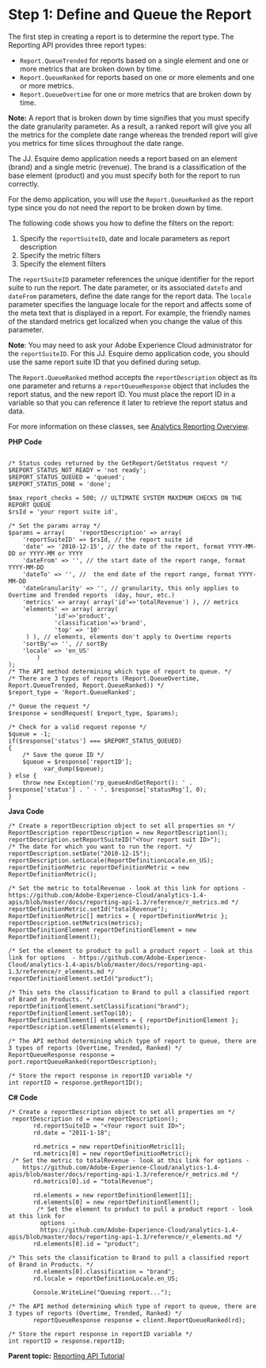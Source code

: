 # Step 1: Define and Queue the Report

The first step in creating a report is to determine the report type. The Reporting API provides three report types:

-   `Report.QueueTrended` for reports based on a single element and one or more metrics that are broken down by time.
-    `Report.QueueRanked` for reports based on one or more elements and one or more metrics.
-    `Report.QueueOvertime` for one or more metrics that are broken down by time.

 **Note:** A report that is broken down by time signifies that you must specify the date granularity parameter. As a result, a ranked report will give you all the metrics for the complete date range whereas the trended report will give you metrics for time slices throughout the date range.

The JJ. Esquire demo application needs a report based on an element \(brand\) and a single metric \(revenue\). The brand is a classification of the base element \(product\) and you must specify both for the report to run correctly.

For the demo application, you will use the `Report.QueueRanked` as the report type since you do not need the report to be broken down by time.

The following code shows you how to define the filters on the report:

1.  Specify the `reportSuiteID`, date and locale parameters as report description
2.  Specify the metric filters
3.  Specify the element filters

The `reportSuiteID` parameter references the unique identifier for the report suite to run the report. The date parameter, or its associated `dateTo` and `dateFrom` parameters, define the date range for the report data. The `locale` parameter specifies the language locale for the report and affects some of the meta text that is displayed in a report. For example, the friendly names of the standard metrics get localized when you change the value of this parameter.

 **Note**: You may need to ask your Adobe Experience Cloud administrator for the `reportSuiteID`. For this JJ. Esquire demo application code, you should use the same report suite ID that you defined during setup.

The `Report.QueueRanked` method accepts the `reportDescription` object as its one parameter and returns a `reportQueueResponse` object that includes the report status, and the new report ID. You must place the report ID in a variable so that you can reference it later to retrieve the report status and data.

For more information on these classes, see [Analytics Reporting Overview](https://github.com/Adobe-Experience-Cloud/analytics-1.4-apis/blob/master/docs/reporting-api-1.3/overview/c_Overview.md).

**PHP Code** 

```

/* Status codes returned by the GetReport/GetStatus request */
$REPORT_STATUS_NOT_READY = 'not ready';
$REPORT_STATUS_QUEUED = 'queued';
$REPORT_STATUS_DONE = 'done';

$max_report_checks = 500; // ULTIMATE SYSTEM MAXIMUM CHECKS ON THE REPORT QUEUE
$rsId = 'your report suite id',

/* Set the params array */
$params = array(	'reportDescription' => array(
   	'reportSuiteID' => $rsId, // the report suite id
   	'date' => '2010-12-15', // the date of the report, format YYYY-MM-DD or YYYY-MM or YYYY
   	'dateFrom' => '', // the start date of the report range, format YYYY-MM-DD
   	'dateTo' => '', //  the end date of the report range, format YYYY-MM-DD
   	'dateGranularity' => '', // granularity, this only applies to Overtime and Trended reports  (day, hour, etc.)
   	'metrics' => array( array('id'=>'totalRevenue') ), // metrics
   	'elements' => array( array(
  			 'id'=>'product',
   			 'classification'=>'brand',
   			 'top' => '10'
   	 ) ), // elements, elements don't apply to Overtime reports
   	'sortBy'=> '', // sortBy
   	'locale' => 'en_US'
    	)
);
/* The API method determining which type of report to queue. */
/* There are 3 types of reports (Report.QueueOvertime, Report.QueueTrended, Report.QueueRanked)) */
$report_type = 'Report.QueueRanked';

/* Queue the request */
$response = sendRequest( $report_type, $params);

/* Check for a valid request reponse */
$queue = -1;
if($response['status'] === $REPORT_STATUS_QUEUED)
{
    /* Save the queue ID */
    $queue = $response['reportID'];
          var_dump($queue);
} else {
    throw new Exception('rp_queueAndGetReport(): ' . $response['status'] . ' - '. $response['statusMsg'], 0);
}

```

**Java Code** 

```
/* Create a reportDescription object to set all properties on */
ReportDescription reportDescription = new ReportDescription();
reportDescription.setReportSuiteID("<Your report suit ID>");
/* The date for which you want to run the report. */
reportDescription.setDate("2010-12-15");
reportDescription.setLocale(ReportDefinitionLocale.en_US);
reportDefinitionMetric reportDefinitionMetric = new ReportDefinitionMetric();

/* Set the metric to totalRevenue - look at this link for options - https://github.com/Adobe-Experience-Cloud/analytics-1.4-apis/blob/master/docs/reporting-api-1.3/reference/r_metrics.md */
reportDefinitionMetric.setId("totalRevenue");
ReportDefinitionMetric[] metrics = { reportDefinitionMetric };
reportDescription.setMetrics(metrics);
ReportDefinitionElement reportDefinitionElement = new ReportDefinitionElement();

/* Set the element to product to pull a product report - look at this link for options  - https://github.com/Adobe-Experience-Cloud/analytics-1.4-apis/blob/master/docs/reporting-api-1.3/reference/r_elements.md */
reportDefinitionElement.setId("product");

/* This sets the classification to Brand to pull a classified report of Brand in Products. */
reportDefinitionElement.setClassification("brand");
reportDefinitionElement.setTop(10);
ReportDefinitionElement[] elements = { reportDefinitionElement };
reportDescription.setElements(elements);

/* The API method determining which type of report to queue, there are 3 types of reports (Overtime, Trended, Ranked) */
ReportQueueResponse response = port.reportQueueRanked(reportDescription);

/* Store the report response in reportID variable */
int reportID = response.getReportID();

```

**C\# Code** 

```
/* Create a reportDescription object to set all properties on */
 reportDescription rd = new reportDescription();
       rd.reportSuiteID = "<Your report suit ID>";
       rd.date = "2011-1-18";
     
       rd.metrics = new reportDefinitionMetric[1];
       rd.metrics[0] = new reportDefinitionMetric();
 /* Set the metric to totalRevenue - look at this link for options -    
    https://github.com/Adobe-Experience-Cloud/analytics-1.4-apis/blob/master/docs/reporting-api-1.3/reference/r_metrics.md */
       rd.metrics[0].id = "totalRevenue";
      
       rd.elements = new reportDefinitionElement[1];
       rd.elements[0] = new reportDefinitionElement();
        /* Set the element to product to pull a product report - look at this link for 
         options  - 
         https://github.com/Adobe-Experience-Cloud/analytics-1.4-apis/blob/master/docs/reporting-api-1.3/reference/r_elements.md */
       rd.elements[0].id = "product";

/* This sets the classification to Brand to pull a classified report of Brand in Products. */
       rd.elements[0].classification = "brand";
       rd.locale = reportDefinitionLocale.en_US;

       Console.WriteLine("Queuing report...");

/* The API method determining which type of report to queue, there are 3 types of reports (Overtime, Trended, Ranked) */
       reportQueueResponse response = client.ReportQueueRanked(rd);

/* Store the report response in reportID variable */
int reportID = response.reportID;

```

**Parent topic:** [Reporting API Tutorial](c_Reporting_API_Tutorial.md)

